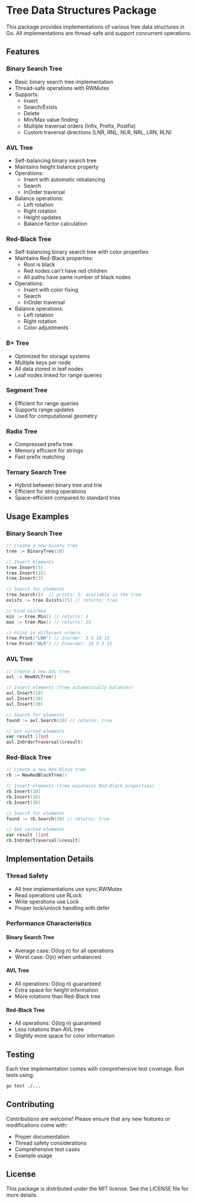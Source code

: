# Tree Data Structures Package

This package provides implementations of various tree data structures in Go. All implementations are thread-safe and support concurrent operations.

## Features

### Binary Search Tree
- Basic binary search tree implementation
- Thread-safe operations with RWMutex
- Supports:
  - Insert
  - Search/Exists
  - Delete
  - Min/Max value finding
  - Multiple traversal orders (Infix, Prefix, Postfix)
  - Custom traversal directions (LNR, RNL, NLR, NRL, LRN, RLN)

### AVL Tree
- Self-balancing binary search tree
- Maintains height balance property
- Operations:
  - Insert with automatic rebalancing
  - Search
  - InOrder traversal
- Balance operations:
  - Left rotation
  - Right rotation
  - Height updates
  - Balance factor calculation

### Red-Black Tree
- Self-balancing binary search tree with color properties
- Maintains Red-Black properties:
  - Root is black
  - Red nodes can't have red children
  - All paths have same number of black nodes
- Operations:
  - Insert with color fixing
  - Search
  - InOrder traversal
- Balance operations:
  - Left rotation
  - Right rotation
  - Color adjustments

### B+ Tree
- Optimized for storage systems
- Multiple keys per node
- All data stored in leaf nodes
- Leaf nodes linked for range queries

### Segment Tree
- Efficient for range queries
- Supports range updates
- Used for computational geometry

### Radix Tree
- Compressed prefix tree
- Memory efficient for strings
- Fast prefix matching

### Ternary Search Tree
- Hybrid between binary tree and trie
- Efficient for string operations
- Space-efficient compared to standard tries

## Usage Examples

### Binary Search Tree
```go
// Create a new binary tree
tree := BinaryTree(10)

// Insert elements
tree.Insert(5)
tree.Insert(15)
tree.Insert(3)

// Search for elements
tree.Search(5)  // prints: 5: available in the tree
exists := tree.Exists(15) // returns: true

// Find min/max
min := tree.Min() // returns: 3
max := tree.Max() // returns: 15

// Print in different orders
tree.Print("LNR") // Inorder: 3 5 10 15
tree.Print("NLR") // Preorder: 10 5 3 15
```

### AVL Tree
```go
// Create a new AVL tree
avl := NewAVLTree()

// Insert elements (tree automatically balances)
avl.Insert(10)
avl.Insert(20)
avl.Insert(30)

// Search for elements
found := avl.Search(20) // returns: true

// Get sorted elements
var result []int
avl.InOrderTraversal(&result)
```

### Red-Black Tree
```go
// Create a new Red-Black tree
rb := NewRedBlackTree()

// Insert elements (tree maintains Red-Black properties)
rb.Insert(10)
rb.Insert(20)
rb.Insert(30)

// Search for elements
found := rb.Search(20) // returns: true

// Get sorted elements
var result []int
rb.InOrderTraversal(&result)
```

## Implementation Details

### Thread Safety
- All tree implementations use sync.RWMutex
- Read operations use RLock
- Write operations use Lock
- Proper lock/unlock handling with defer

### Performance Characteristics

#### Binary Search Tree
- Average case: O(log n) for all operations
- Worst case: O(n) when unbalanced

#### AVL Tree
- All operations: O(log n) guaranteed
- Extra space for height information
- More rotations than Red-Black tree

#### Red-Black Tree
- All operations: O(log n) guaranteed
- Less rotations than AVL tree
- Slightly more space for color information

## Testing
Each tree implementation comes with comprehensive test coverage. Run tests using:
```bash
go test ./...
```

## Contributing
Contributions are welcome! Please ensure that any new features or modifications come with:
- Proper documentation
- Thread safety considerations
- Comprehensive test cases
- Example usage

## License
This package is distributed under the MIT license. See the LICENSE file for more details. 